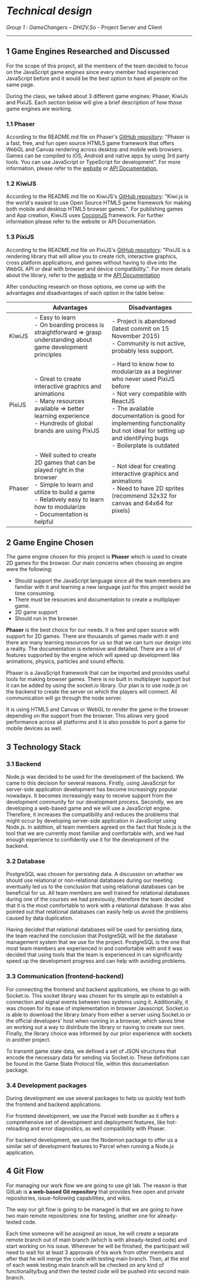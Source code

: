 # _Technical design_

_Group 1 : GameChangers – DHI2V.So_ - Project Server and Client

---

## 1 Game Engines Researched and Discussed

For the scope of this project, all the members of the team decided to focus on the JavaScript game engines since every member had experienced JavaScript before and it would be the best option to have all people on the same page.

During the class, we talked about 3 different game engines: Phaser, KiwiJs and PixiJS. Each section below will give a brief description of how those game engines are working.

### 1.1 Phaser

According to the README.md file on Phaser's [GitHub repository](https://github.com/photonstorm/phaser/blob/master/README.md): "Phaser is a fast, free, and fun open source HTML5 game framework that offers WebGL and Canvas rendering across desktop and mobile web browsers. Games can be compiled to iOS, Android and native apps by using 3rd party tools. You can use JavaScript or TypeScript for development". For more information, please refer to the [website](https://phaser.io/) or [API Documentation.](https://newdocs.phaser.io/docs/3.55.2)

### 1.2 KiwiJS

According to the README.md file on KiwiJS's [GitHub repository](https://github.com/gamelab/kiwi.js#readme): "Kiwi.js is the world's easiest to use Open Source HTML5 game framework for making both mobile and desktop HTML5 browser games.". For publishing games and App creation, KiwiJS uses [CocoonJS](https://ludei.com/) framework. For further information please refer to the website or API Documentation.

### 1.3 PixiJS

According to the README.md file on PixiJS's [GitHub repository](https://github.com/pixijs/pixijs#readme): "PixiJS is a rendering library that will allow you to create rich, interactive graphics, cross platform applications, and games without having to dive into the WebGL API or deal with browser and device compatibility.". For more details about the library, refer to the [website](https://pixijs.com/) or the [API Documentation](https://pixijs.download/release/docs/index.html)

After conducting research on those options, we come up with the advantages and disadvantages of each option in the table below:

| | Advantages | Disadvantages |
|-|------------|---------------|
| KiwiJS | - Easy to learn <br> - On boarding process is straightforward => grasp understanding about game development principles | - Project is abandoned (latest commit on 15 November 2015) <br> - Community is not active, probably less support. |
| PixiJS | - Great to create interactive graphics and animations <br> - Many resources available => better learning experience <br> - Hundreds of global brands are using PixiJS | - Hard to know how to modularize as a beginner who never used PixiJS before <br> - Not very compatible with ReactJS <br> - The available documentation is good for implementing functionality but not ideal for setting up and identifying bugs <br> - Boilerplate is outdated |
| Phaser | - Well suited to create 2D games that can be played right in the browser <br> - Simple to learn and utilize to build a game <br> - Relatively easy to learn how to modularize <br> - Documentation is helpful | - Not ideal for creating interactive graphics and animations <br> - Need to have 2D sprites (recommend 32x32 for canvas and 64x64 for pixels) |

## 2 Game Engine Chosen

The game engine chosen for this project is **Phaser** which is used to create 2D games for the browser. Our main concerns when choosing an engine were the following:

- Should support the JavaScript language since all the team members are familiar with it and learning a new language just for this project would be time consuming.
- There must be resources and documentation to create a multiplayer game.
- 2D game support
- Should run in the browser.

**Phaser** is the best choice for our needs. It is free and open source with support for 2D games. There are thousands of games made with it and there are many learning resources for us so that we can turn our design into a reality. The documentation is extensive and detailed. There are a lot of features supported by the engine which will speed up development like animations, physics, particles and sound effects.

Phaser is a JavaScript framework that can be imported and provides useful tools for making browser games. There is no built in multiplayer support but it can be added by using the socket.io library. Our plan is to use node.js on the backend to create the server on which the players will connect. All communication will go through the node server.

It is using HTML5 and Canvas or WebGL to render the game in the browser depending on the support from the browser. This allows very good performance across all platforms and it is also possible to port a game for mobile devices as well.

## 3 Technology Stack

### 3.1 Backend

Node.js was decided to be used for the development of the backend. We came to this decision for several reasons. Firstly, using JavaScript for server-side application development has become increasingly popular nowadays. It becomes increasingly easy to receive support from the development community for our development process. Secondly, we are developing a web-based game and we will use a JavaScript engine. Therefore, it increases the compatibility and reduces the problems that might occur by developing server-side application in JavaScript using Node.js. In addition, all team members agreed on the fact that Node.js is the tool that we are currently most familiar and comfortable with, and we had enough experience to confidently use it for the development of the backend.

### 3.2 Database

PostgreSQL was chosen for persisting data. A discussion on whether we should use relational or non-relational databases during our meeting eventually led us to the conclusion that using relational databases can be beneficial for us. All team members are well trained for relational databases during one of the courses we had previously, therefore the team decided that it is the most comfortable to work with a relational database. It was also pointed out that relational databases can easily help us avoid the problems caused by data duplication.

Having decided that relational databases will be used for persisting data, the team reached the conclusion that PostgreSQL will be the database management system that we use for the project. PostgreSQL is the one that most team members are experienced in and comfortable with and it was decided that using tools that the team is experienced in can significantly speed up the development progress and can help with avoiding problems.

### 3.3 Communication (frontend-backend)

For connecting the frontend and backend applications, we chose to go with Socket.io. This socket library was chosen for its simple api to establish a connection and signal events between two systems using it. Additionally, it was chosen for its ease of implementation in browser Javascript. Socket.io is able to download the library binary from either a server using Socket.io or the official developers' host when running in a browser, which saves time on working out a way to distribute the library or having to create our own. Finally, the library choice was informed by our prior experience with sockets in another project.

To transmit game state data, we defined a set of JSON structures that encode the necessary data for sending via Socket.io. These definitions can be found in the Game State Protocol file, within this documentation package.

### 3.4 Development packages

During development we use several packages to help us quickly test both the frontend and backend applications.

For frontend development, we use the Parcel web bundler as it offers a comprehensive set of development and deployment features, like hot-reloading and error diagnostics, as well compatibility with Phaser.

For backend development, we use the Nodemon package to offer us a similar set of development features to Parcel when running a Node.js application.

## 4 Git Flow

For managing our work flow we are going to use git lab. The reason is that GitLab is **a web-based Git repository** that provides free open and private repositories, issue-following capabilities, and wikis.

The way our git flow is going to be managed is that we are going to have two main remote repositories: one for testing, another one for already-tested code.

Each time someone will be assigned an issue, he will create a separate remote branch out of main branch (which is with already-tested code) and start working on his issue. Whenever he will be finished, the participant will need to wait for at least 3 approvals of his work from other members and after that he will merge the code with testing main branch. Then, at the end of each week testing main branch will be checked on any kind of functionality/bug and then the tested code will be pushed into second main branch.
